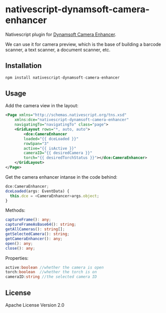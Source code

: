 # nativescript-dynamsoft-camera-enhancer

Nativescript plugin for [Dynamsoft Camera Enhancer](https://www.dynamsoft.com/camera-enhancer/overview/).

We can use it for camera preview, which is the base of building a barcode scanner, a text scanner, a document scanner, etc.

## Installation

```javascript
npm install nativescript-dynamsoft-camera-enhancer
```

## Usage

Add the camera view in the layout:

```xml
<Page xmlns="http://schemas.nativescript.org/tns.xsd" 
    xmlns:dce="nativescript-dynamsoft-camera-enhancer"
    navigatingTo="navigatingTo" class="page">
    <GridLayout rows="*, auto, auto">
        <dce:CameraEnhancer 
        loaded="{{ dceLoaded }}" 
        rowSpan="3" 
        active="{{ isActive }}"
        cameraID="{{ desiredCamera }}"
        torch="{{ desiredTorchStatus }}"></dce:CameraEnhancer>
    </GridLayout>
</Page>
```

Get the camera enhancer intanse in the code behind:

```ts
dce:CameraEnhancer;
dceLoaded(args: EventData) {
  this.dce = <CameraEnhancer>args.object;
}
```

Methods:

```ts
captureFrame(): any;
captureFrameAsBase64(): string;
getAllCameras(): string[];
getSelectedCamera(): string;
getCameraEnhancer(): any;
open(): any;
close(): any;
```

Properties:

```ts
active:boolean //whether the camera is open
torch:boolean  //whether the torch is on
cameraID:string //the selected camera ID
```


## License

Apache License Version 2.0
